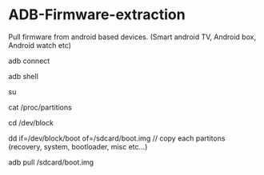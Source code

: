 # ADB-Firmware-extraction
Pull firmware from android based devices. (Smart android TV, Android box, Android watch etc) 

adb connect  <IP>

  adb shell

  su
  
  cat /proc/partitions
  
  cd /dev/block
  
  dd if=/dev/block/boot of=/sdcard/boot.img   // copy each partitons (recovery, system, bootloader, misc etc...)
  
  adb pull /sdcard/boot.img 


